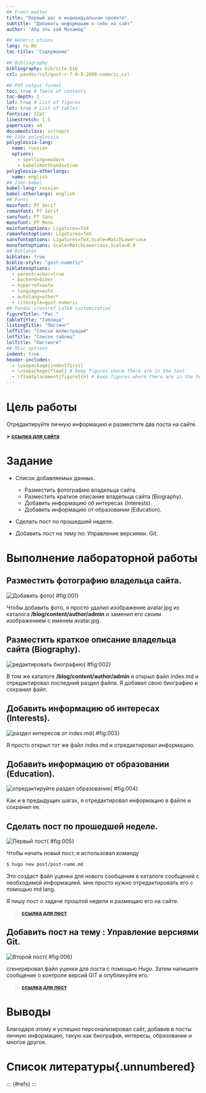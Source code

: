 ```yaml
---
## Front matter
title: "Первый шаг в индивидуальном проекте"
subtitle: "Добавить информацию о себе на сайт"
author: "Абд эль хай Мохамад"

## Generic otions
lang: ru-RU
toc-title: "Содержание"

## Bibliography
bibliography: bib/cite.bib
csl: pandoc/csl/gost-r-7-0-5-2008-numeric.csl

## Pdf output format
toc: true # Table of contents
toc-depth: 2
lof: true # List of figures
lot: true # List of tables
fontsize: 12pt
linestretch: 1.5
papersize: a4
documentclass: scrreprt
## I18n polyglossia
polyglossia-lang:
  name: russian
  options:
	- spelling=modern
	- babelshorthands=true
polyglossia-otherlangs:
  name: english
## I18n babel
babel-lang: russian
babel-otherlangs: english
## Fonts
mainfont: PT Serif
romanfont: PT Serif
sansfont: PT Sans
monofont: PT Mono
mainfontoptions: Ligatures=TeX
romanfontoptions: Ligatures=TeX
sansfontoptions: Ligatures=TeX,Scale=MatchLowercase
monofontoptions: Scale=MatchLowercase,Scale=0.9
## Biblatex
biblatex: true
biblio-style: "gost-numeric"
biblatexoptions:
  - parentracker=true
  - backend=biber
  - hyperref=auto
  - language=auto
  - autolang=other*
  - citestyle=gost-numeric
## Pandoc-crossref LaTeX customization
figureTitle: "Рис."
tableTitle: "Таблица"
listingTitle: "Листинг"
lofTitle: "Список иллюстраций"
lotTitle: "Список таблиц"
lolTitle: "Листинги"
## Misc options
indent: true
header-includes:
  - \usepackage{indentfirst}
  - \usepackage{float} # keep figures where there are in the text
  - \floatplacement{figure}{H} # keep figures where there are in the text
---
```


# Цель работы

Отредактируйте личную информацию и разместите два поста на сайте.

**> [ссылка для сайта](https://maabedelhay.github.io/)**

# Задание
- Список добавляемых данных.

    - Разместить фотографию владельца сайта.
    - Разместить краткое описание владельца сайта (Biography).
    - Добавить информацию об интересах (Interests).
    - Добавить информацию от образовании (Education).

- Сделать пост по прошедшей неделе.
- Добавить пост на тему по: Управление версиями. Git.

# Выполнение лабораторной работы
## Разместить фотографию владельца сайта.

![Добавить фото](image/profile-pic.png){ #fig:001}

Чтобы добавить фото, я просто удалил изображение avatar.jpg из каталога **/blog/content/author/admin** и заменил его своим изображением с именем avatar.jpg. 

## Разместить краткое описание владельца сайта (Biography).

![редактировать биографию](image/edit-biography.png){  #fig:002}

В том же каталоге **/blog/content/author/admin**  я открыл файл index.md и отредактировал последний раздел файла. Я добавил свою биографию и сохранил файл.



## Добавить информацию об интересах (Interests).

![раздел интересов от index.md](image/interest.png){ #fig:003}

Я просто открыл тот же файл index.md и отредактировал информацию.

## Добавить информацию от образовании (Education).

![отредактируйте раздел образование](image/education.png){ #fig:004}

Как и в предыдущих шагах, я отредактировал информацию в файле и сохранил ее.

## Сделать пост по прошедшей неделе.

![Первый пост](image/first-post.png){ #fig:005}

Чтобы начать новый пост, я использовал команду

```bash
$ hugo new post/post-name.md
```
 
Это создаст файл уценки для нового сообщения в каталоге сообщений с необходимой информацией. мне просто нужно отредактировать его с помощью md lang.

Я пишу пост о задаче прошлой недели и размещаю его на сайте.

 > [**ссылка для пост**](https://maabedelhay.github.io/post/first-step/first-step/)


## Добавить пост на тему : Управление версиями Git.

![Второй пост](image/second-post.png){ #fig:006}

сгенерировал файл уценки для поста с помощью Hugo. Затем напишите сообщение о контроле версий GIT и опубликуйте его.

> [**ссылка для пост**](https://maabedelhay.github.io/post/git-post/git-version-control/)

# Выводы

Благодаря этому я успешно персонализировал сайт, добавив в посты личную информацию, такую как биография, интересы, образование и многое другое.

# Список литературы{.unnumbered}

::: {#refs}
:::

